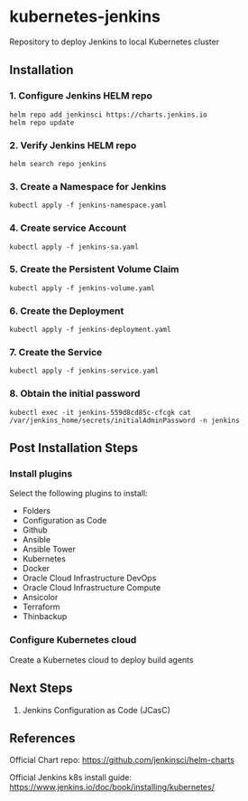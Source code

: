 # kubernetes-jenkins
Repository to deploy Jenkins to local Kubernetes cluster

## Installation
### 1. Configure Jenkins HELM repo
```
helm repo add jenkinsci https://charts.jenkins.io
helm repo update
```

### 2. Verify Jenkins HELM repo
```
helm search repo jenkins
```

### 3. Create a Namespace for Jenkins
```
kubectl apply -f jenkins-namespace.yaml
```

### 4. Create service Account
```
kubectl apply -f jenkins-sa.yaml
```

### 5. Create the Persistent Volume Claim
```
kubectl apply -f jenkins-volume.yaml
```

### 6. Create the Deployment
```
kubectl apply -f jenkins-deployment.yaml
```

### 7. Create the Service
```
kubectl apply -f jenkins-service.yaml
```

### 8. Obtain the initial password
```
kubectl exec -it jenkins-559d8cd85c-cfcgk cat /var/jenkins_home/secrets/initialAdminPassword -n jenkins
```

## Post Installation Steps
### Install plugins
Select the following plugins to install:
- Folders
- Configuration as Code
- Github
- Ansible
- Ansible Tower
- Kubernetes
- Docker
- Oracle Cloud Infrastructure DevOps
- Oracle Cloud Infrastructure Compute
- Ansicolor
- Terraform
- Thinbackup

### Configure Kubernetes cloud
Create a Kubernetes cloud to deploy build agents

## Next Steps
1. Jenkins Configuration as Code (JCasC)

## References
Official Chart repo: https://github.com/jenkinsci/helm-charts

Official Jenkins k8s install guide: https://www.jenkins.io/doc/book/installing/kubernetes/
